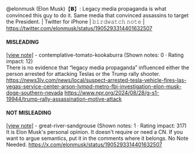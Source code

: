 @elonmusk (Elon Musk)【𝗕】: Legacy media propaganda is what convinced this guy to do it. Same media that convinced assassins to target the President. | Twitter for iPhone | 𝚋𝚒𝚛𝚍𝚠𝚊𝚝𝚌𝚑 𝚗𝚘𝚝𝚎 | https://twitter.com/elonmusk/status/1905293314401632507

#### MISLEADING

[[view note]](https://x.com/i/birdwatch/n/1905376055365427475) - contemplative-tomato-kookaburra (Shown notes: 0 · Rating impact: 12)\
There is no evidence that “legacy media propaganda” influenced either the person arrested for attacking Teslas or the Trump rally shooter.
https://news3lv.com/news/local/suspect-arrested-tesla-vehicle-fires-las-vegas-service-center-arson-lvmpd-metro-fbi-investigation-elon-musk-doge-southern-nevada
https://www.npr.org/2024/08/28/g-s1-19944/trump-rally-assassination-motive-attack

#### NOT MISLEADING

[[view note]](https://x.com/i/birdwatch/n/1905435765108256777) - great-river-sandgrouse (Shown notes: 1 · Rating impact: 317)\
It is Elon Musk's personal opinion.
It doesn't require or need a CN.
If you want to argue semantics, put it in the comments where it belongs.
No Note Needed.
https://x.com/elonmusk/status/1905293314401632507

